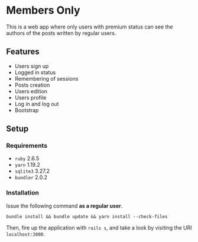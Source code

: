 # Members Only

This is a web app where only users with premium status can see the authors of
the posts written by regular users.

## Features

- Users sign up
- Logged in status
- Remembering of sessions
- Posts creation
- Users edition
- Users profile
- Log in and log out
- Bootstrap

## Setup

### Requirements

- `ruby` 2.6.5
- `yarn` 1.19.2
- `sqlite3` 3.27.2
- `bundler` 2.0.2

### Installation

Issue the following command **as a regular user**.

```shell
bundle install && bundle update && yarn install --check-files
```

Then, fire up the application with `rails s`, and take a look by visiting the
URI `localhost:3000`.
